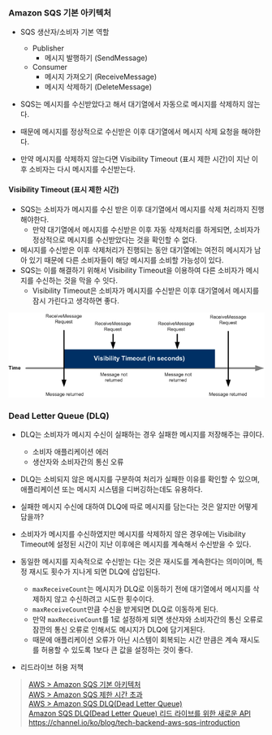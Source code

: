 ### Amazon SQS 기본 아키텍처


- SQS 생산자/소비자 기본 역할
  - Publisher
      - 메시지 발행하기 (SendMessage)
  - Consumer
      - 메시지 가져오기 (ReceiveMessage)
      - 메시지 삭제하기 (DeleteMessage)

- SQS는 메시지를 수신받았다고 해서 대기열에서 자동으로 메시지를 삭제하지 않는다.
- 때문에 메시지를 정상적으로 수신받은 이후 대기열에서 메시지 삭제 요청을 해야한다.
- 만약 메시지를 삭제하지 않는다면 Visibility Timeout (표시 제한 시간)이 지난 이후 소비자는 다시 메시지를 수신받는다.

#### Visibility Timeout (표시 제한 시간)

- SQS는 소비자가 메시지를 수신 받은 이후 대기열에서 메시지를 삭제 처리까지 진행해야한다.
  - 만약 대기열에서 메시지를 수신받은 이후 자동 삭제처리를 하게되면, 소비자가 정상적으로 메시지를 수신받았다는 것을 확인할 수 없다.
- 메시지를 수신받은 이후 삭제처리가 진행되는 동안 대기열에는 여전히 메시지가 남아 있기 때문에 다른 소비자들이 해당 메시지를 소비할 가능성이 있다.
- SQS는 이를 해결하기 위해서 Visibility Timeout을 이용하여 다른 소비자가 메시지를 수신하는 것을 막을 수 잇다.
  - Visibility Timeout은 소비자가 메시지를 수신받은 이후 대기열에서 메시지를 잠시 가린다고 생각하면 좋다.

![](./img/visibility_timeout.png)

### Dead Letter Queue (DLQ)

- DLQ는 소비자가 메시지 수신이 실패하는 경우 실패한 메시지를 저장해주는 큐이다.
  - 소비자 애플리케이션 에러
  - 생산자와 소비자간의 통신 오류
- DLQ는 소비되지 않은 메시지를 구분하여 처리가 실패한 이유를 확인할 수 있으며, 애플리케이션 또는 메시지 시스템을 디버깅하는데도 유용하다.
- 실패한 메시지 수신에 대하여 DLQ에 따로 메시지를 담는다는 것은 알지만 어떻게 담을까?
- 소비자가 메시지를 수신하였지만 메시지를 삭제하지 않은 경우에는 Visibility Timeout에 설정된 시간이 지난 이후에은 메시지를 계속해서 수신받을 수 있다.
- 동일한 메시지를 지속적으로 수신받는 다는 것은 재시도를 계속한다는 의미이며, 특정 재시도 횟수가 지나게 되면 DLQ에 삽입된다.
    - `maxReceiveCount`는 메시지가 DLQ로 이동하기 전에 대기열에서 메시지를 삭제하지 않고 수신하려고 시도한 횟수이다.
    - `maxReceiveCount`만큼 수신을 받게되면 DLQ로 이동하게 된다.
    - 만약 `maxReceiveCount`를 1로 설정하게 되면 생산자와 소비자간의 통신 오류로 잠깐의 통신 오류로 인해서도 메시지가 DLQ에 담기게된다.
    - 때문에 애플리케이션 오류가 아닌 시스템이 회복되는 시간 만큼은 계속 재시도를 허용할 수 있도록 1보다 큰 값을 설정하는 것이 좋다.

- 리드라이브 허용 저책





> [AWS > Amazon SQS 기본 아키텍처](https://docs.aws.amazon.com/ko_kr/AWSSimpleQueueService/latest/SQSDeveloperGuide/sqs-basic-architecture.html) <br/>
> [AWS > Amazon SQS 제한 시간 초과](https://docs.aws.amazon.com/ko_kr/AWSSimpleQueueService/latest/SQSDeveloperGuide/sqs-visibility-timeout.html) <br/>
> [AWS > Amazon SQS DLQ(Dead Letter Queue)](https://docs.aws.amazon.com/ko_kr/AWSSimpleQueueService/latest/SQSDeveloperGuide/sqs-dead-letter-queues.html) <br/>
> [Amazon SQS DLQ(Dead Letter Queue) 리드 라이브를 위한 새로운 API](https://aws.amazon.com/ko/blogs/korea/a-new-set-of-apis-for-amazon-sqs-dead-letter-queue-redrive/) <br/>
> https://channel.io/ko/blog/tech-backend-aws-sqs-introduction <br/>
